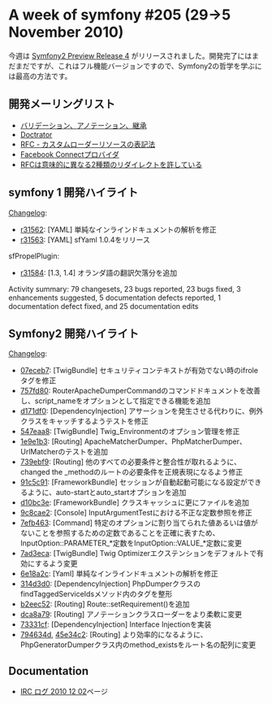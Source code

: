 A week of symfony #205 (29->5 November 2010)
============================================

今週は [Symfony2 Preview Release 4](http://www.symfony-project.org/blog/2010/12/01/symfony2-pr4-released) がリリースされました。開発完了にはまだまだですが、これはフル機能バージョンですので、Symfony2の哲学を学ぶには最高の方法です。
 
開発メーリングリスト
------------------------

  * [バリデーション、アノテーション、継承](http://groups.google.com/group/symfony-devs/browse_thread/thread/037e226b31eaac7b/dc2a8723cc70c9a4)
  * [Doctrator](http://groups.google.com/group/symfony-devs/browse_thread/thread/ac74f962ed1fdad6/8c2a75165c13602a)
  * [RFC - カスタムローダーリソースの表記法](http://groups.google.com/group/symfony-devs/browse_thread/thread/3104c1a9e45799d2/20fbe393c1afe088)
  * [Facebook Connectプロバイダ](http://groups.google.com/group/symfony-devs/browse_thread/thread/50b8a825c853056e/94ca1dfcf898d5bc)
  * [RFCは意味的に異なる2種類のリダイレクトを許している](http://groups.google.com/group/symfony-devs/browse_thread/thread/2a7815dbc424979f)

symfony 1 開発ハイライト
--------------------------------

[Changelog](http://trac.symfony-project.com/trac/timeline?from=05%2F12%2F2010&daysback=6&milestone=on&ticket=on&changeset=on&update=Update):

  * [r31562](http://trac.symfony-project.org/changeset/31562 "31562 revision on trac"): \[YAML\] 単純なインラインドキュメントの解析を修正
  * [r31563](http://trac.symfony-project.org/changeset/31563 "31563 revision on trac"): \[YAML\] sfYaml 1.0.4をリリース

sfPropelPlugin:

  * [r31584](http://trac.symfony-project.org/changeset/31584 "31584 revision on trac"): \[1.3, 1.4\] オランダ語の翻訳欠落分を追加

Activity summary: 79 changesets, 23 bugs reported, 23 bugs fixed, 3 enhancements suggested, 5 documentation defects reported, 1 documentation defect fixed, and 25 documentation edits

Symfony2 開発ハイライト
-------------------------------

[Changelog](http://github.com/symfony/symfony/commits/master):

  * [07eceb7](http://github.com/symfony/symfony/commit/07eceb7ade737185a84f5abb55a54ee1109ecb03 "07eceb7ade737185a84f5abb55a54ee1109ecb03 commit on github"): \[TwigBundle\] セキュリティコンテキストが有効でない時のifroleタグを修正
  * [757fd80](http://github.com/symfony/symfony/commit/757fd80b9bd181c867127346f413d4f6b8181c49 "757fd80b9bd181c867127346f413d4f6b8181c49 commit on github"): RouterApacheDumperCommandのコマンドドキュメントを改善し、script_nameをオプションとして指定できる機能を追加
  * [d171df0](http://github.com/symfony/symfony/commit/d171df0c3b04ebe8ea3899d2d4b0cf6b1a76a2b6 "d171df0c3b04ebe8ea3899d2d4b0cf6b1a76a2b6 commit on github"): \[DependencyInjection\] アサーションを発生させる代わりに、例外クラスをキャッチするようテストを修正
  * [547eaa8](http://github.com/symfony/symfony/commit/547eaa81f70a8b06272d75d82da17c8ca9bdd7da "547eaa81f70a8b06272d75d82da17c8ca9bdd7da commit on github"): \[TwigBundle\] Twig_Environmentのオプション管理を修正
  * [1e9e1b3](http://github.com/symfony/symfony/commit/1e9e1b346d248b706235370de2d7bd4552e33f38 "1e9e1b346d248b706235370de2d7bd4552e33f38 commit on github"): \[Routing\] ApacheMatcherDumper、PhpMatcherDumper、UrlMatcherのテストを追加
  * [739ebf9](http://github.com/symfony/symfony/commit/739ebf92f5d5daa32806489890d0decd4e244044 "739ebf92f5d5daa32806489890d0decd4e244044 commit on github"): \[Routing\] 他のすべての必要条件と整合性が取れるように、changed the _methodのルートの必要条件を正規表現になるよう修正
  * [91c5c91](http://github.com/symfony/symfony/commit/91c5c910eb95da5c2ee5d0b67c3ed2387e29db24 "91c5c910eb95da5c2ee5d0b67c3ed2387e29db24 commit on github"): \[FrameworkBundle\] セッションが自動起動可能になる設定ができるように、auto-startとauto_startオプションを追加
  * [d10bc3e](http://github.com/symfony/symfony/commit/d10bc3e412c60ea765fc477fff0b046ddb5f8747 "d10bc3e412c60ea765fc477fff0b046ddb5f8747 commit on github"): \[FrameworkBundle\] クラスキャッシュに更にファイルを追加
  * [9c8cae2](http://github.com/symfony/symfony/commit/9c8cae24f86d1852b079a4369f6fca8c2a66f1b7 "9c8cae24f86d1852b079a4369f6fca8c2a66f1b7 commit on github"): \[Console\] InputArgumentTestにおける不正な定数参照を修正
  * [7efb463](http://github.com/symfony/symfony/commit/7efb4630b8d7c32834a4dcd4888a64f7f2fbf2c8 "7efb4630b8d7c32834a4dcd4888a64f7f2fbf2c8 commit on github"): \[Command\] 特定のオプションに割り当てられた値あるいは値がないことを参照するための定数であることを正確に表すため、InputOption::PARAMETER_*定数をInputOption::VALUE_*定数に変更
  * [7ad3eca](http://github.com/symfony/symfony/commit/7ad3eca188f7d987dc613428b228a5ff5b3940f4 "7ad3eca188f7d987dc613428b228a5ff5b3940f4 commit on github"): \[TwigBundle\] Twig Optimizerエクステンションをデフォルトで有効にするよう変更
  * [6e18a2c](http://github.com/symfony/symfony/commit/6e18a2c52930a6b3e150f18499b71b04f117ddf4 "6e18a2c52930a6b3e150f18499b71b04f117ddf4 commit on github"): \[Yaml\] 単純なインラインドキュメントの解析を修正
  * [314d3d0](http://github.com/symfony/symfony/commit/314d3d06aec646b2ac4e6ea205f30e4139251b77 "314d3d06aec646b2ac4e6ea205f30e4139251b77 commit on github"): \[DependencyInjection\] PhpDumperクラスのfindTaggedServiceIdsメソッド内のタグを整形
  * [b2eec52](http://github.com/symfony/symfony/commit/b2eec52429e15a12f4a2ef0748fade8e7933f9c3 "b2eec52429e15a12f4a2ef0748fade8e7933f9c3 commit on github"): \[Routing\] Route::setRequirement()を追加
  * [dca8a79](http://github.com/symfony/symfony/commit/dca8a79bf5cf6faca5a0a0ee74dad91c19461ec8 "dca8a79bf5cf6faca5a0a0ee74dad91c19461ec8 commit on github"): \[Routing\] アノテーションクラスローダーをより柔軟に変更
  * [73331cf](http://github.com/symfony/symfony/commit/73331cf1c13212475d509e0e58c878e19643c752 "73331cf1c13212475d509e0e58c878e19643c752 commit on github"): \[DependencyInjection\] Interface Injectionを実装
  * [794634d](http://github.com/symfony/symfony/commit/794634db7ca1a630a68d4f631d4e9421266a1a26 "794634db7ca1a630a68d4f631d4e9421266a1a26 commit on github"), [45e34c2](http://github.com/symfony/symfony/commit/45e34c29fd7e615b837aecd9f9acd865ff40f148 "45e34c29fd7e615b837aecd9f9acd865ff40f148 commit on github"): \[Routing\] より効率的になるように、PhpGeneratorDumperクラス内のmethod_existsをルート名の配列に変更

Documentation
-------------

  * <a href="http://trac.symfony-project.org/wiki/IRCLogs20101202">IRC ログ 2010 12 02</a>ページ

